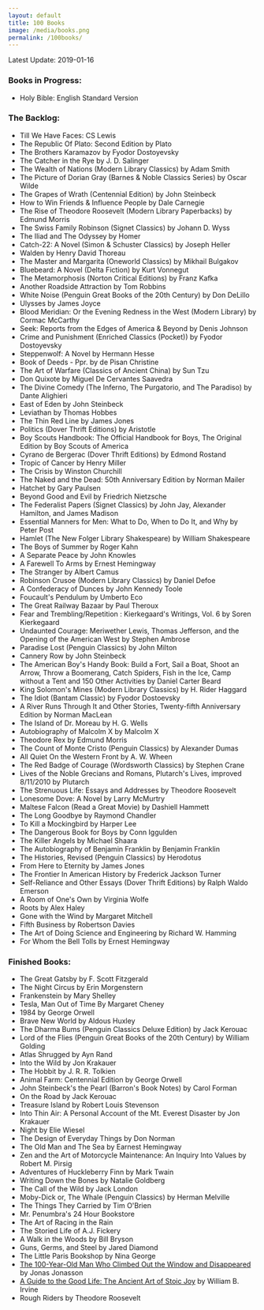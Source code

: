 ```yaml
---
layout: default
title: 100 Books
image: /media/books.png
permalink: /100books/
---
```


Latest Update: 2019-01-16

### Books in Progress:

*  Holy Bible: English Standard Version

### The Backlog:

*  Till We Have Faces: CS Lewis
*  The Republic Of Plato: Second Edition by Plato
*  The Brothers Karamazov by Fyodor Dostoyevsky
*  The Catcher in the Rye by J. D. Salinger
*  The Wealth of Nations (Modern Library Classics) by Adam Smith
*  The Picture of Dorian Gray (Barnes & Noble Classics Series) by Oscar Wilde
*  The Grapes of Wrath (Centennial Edition) by John Steinbeck
*  How to Win Friends & Influence People by Dale Carnegie
*  The Rise of Theodore Roosevelt (Modern Library Paperbacks) by Edmund Morris
*  The Swiss Family Robinson (Signet Classics) by Johann D. Wyss
*  The Iliad and The Odyssey by Homer
*  Catch-22: A Novel (Simon & Schuster Classics) by Joseph Heller
*  Walden by Henry David Thoreau
*  The Master and Margarita (Oneworld Classics) by Mikhail Bulgakov
*  Bluebeard: A Novel (Delta Fiction) by Kurt Vonnegut
*  The Metamorphosis (Norton Critical Editions) by Franz Kafka
*  Another Roadside Attraction by Tom Robbins
*  White Noise (Penguin Great Books of the 20th Century) by Don DeLillo
*  Ulysses by James Joyce
*  Blood Meridian: Or the Evening Redness in the West (Modern Library) by Cormac McCarthy
*  Seek: Reports from the Edges of America & Beyond by Denis Johnson
*  Crime and Punishment (Enriched Classics (Pocket)) by Fyodor Dostoyevsky
*  Steppenwolf: A Novel by Hermann Hesse
*  Book of Deeds - Ppr. by de Pisan Christine
*  The Art of Warfare (Classics of Ancient China) by Sun Tzu
*  Don Quixote by Miguel De Cervantes Saavedra
*  The Divine Comedy (The Inferno, The Purgatorio, and The Paradiso) by Dante Alighieri
*  East of Eden by John Steinbeck
*  Leviathan by Thomas Hobbes
*  The Thin Red Line by James Jones
*  Politics (Dover Thrift Editions) by Aristotle
*  Boy Scouts Handbook: The Official Handbook for Boys, The Original Edition by Boy Scouts of America
*  Cyrano de Bergerac (Dover Thrift Editions) by Edmond Rostand
*  Tropic of Cancer by Henry Miller
*  The Crisis by Winston Churchill
*  The Naked and the Dead: 50th Anniversary Edition by Norman Mailer
*  Hatchet by Gary Paulsen
*  Beyond Good and Evil by Friedrich Nietzsche
*  The Federalist Papers (Signet Classics) by John Jay, Alexander Hamilton, and James Madison
*  Essential Manners for Men: What to Do, When to Do It, and Why by Peter Post
*  Hamlet (The New Folger Library Shakespeare) by William Shakespeare
*  The Boys of Summer by Roger Kahn
*  A Separate Peace by John Knowles
*  A Farewell To Arms by Ernest Hemingway
*  The Stranger by Albert Camus
*  Robinson Crusoe (Modern Library Classics) by Daniel Defoe
*  A Confederacy of Dunces by John Kennedy Toole
*  Foucault's Pendulum by Umberto Eco
*  The Great Railway Bazaar by Paul Theroux
*  Fear and Trembling/Repetition : Kierkegaard's Writings, Vol. 6 by Soren Kierkegaard
*  Undaunted Courage: Meriwether Lewis, Thomas Jefferson, and the Opening of the American West by Stephen Ambrose
*  Paradise Lost (Penguin Classics) by John Milton
*  Cannery Row by John Steinbeck
*  The American Boy's Handy Book: Build a Fort, Sail a Boat, Shoot an Arrow, Throw a Boomerang, Catch Spiders, Fish in the Ice, Camp without a Tent and 150 Other Activities by Daniel Carter Beard
*  King Solomon's Mines (Modern Library Classics) by H. Rider Haggard
*  The Idiot (Bantam Classic) by Fyodor Dostoevsky
*  A River Runs Through It and Other Stories, Twenty-fifth Anniversary Edition by Norman MacLean
*  The Island of Dr. Moreau by H. G. Wells
*  Autobiography of Malcolm X by Malcolm X
*  Theodore Rex by Edmund Morris
*  The Count of Monte Cristo (Penguin Classics) by Alexander Dumas
*  All Quiet On the Western Front by A. W. Wheen
*  The Red Badge of Courage (Wordsworth Classics) by Stephen Crane
*  Lives of the Noble Grecians and Romans, Plutarch's Lives, improved 8/11/2010 by Plutarch
*  The Strenuous Life: Essays and Addresses by Theodore Roosevelt
*  Lonesome Dove: A Novel by Larry McMurtry
*  Maltese Falcon (Read a Great Movie) by Dashiell Hammett
*  The Long Goodbye by Raymond Chandler
*  To Kill a Mockingbird by Harper Lee
*  The Dangerous Book for Boys by Conn Iggulden
*  The Killer Angels by Michael Shaara
*  The Autobiography of Benjamin Franklin by Benjamin Franklin
*  The Histories, Revised (Penguin Classics) by Herodotus
*  From Here to Eternity by James Jones
*  The Frontier In American History by Frederick Jackson Turner
*  Self-Reliance and Other Essays (Dover Thrift Editions) by Ralph Waldo Emerson
*  A Room of One's Own by Virginia Wolfe
*  Roots by Alex Haley
*  Gone with the Wind by Margaret Mitchell 
*  Fifth Business by Robertson Davies
*  The Art of Doing Science and Engineering by Richard W. Hamming
*  For Whom the Bell Tolls by Ernest Hemingway


### Finished Books:

* The Great Gatsby by F. Scott Fitzgerald
* The Night Circus by Erin Morgenstern
* Frankenstein by Mary Shelley
* Tesla, Man Out of Time By Margaret Cheney
* 1984 by George Orwell
* Brave New World by Aldous Huxley
* The Dharma Bums (Penguin Classics Deluxe Edition) by Jack Kerouac
* Lord of the Flies (Penguin Great Books of the 20th Century) by William Golding
* Atlas Shrugged by Ayn Rand
* Into the Wild by Jon Krakauer
* The Hobbit by J. R. R. Tolkien
* Animal Farm: Centennial Edition by George Orwell
* John Steinbeck's the Pearl (Barron's Book Notes) by Carol Forman
* On the Road by Jack Kerouac
* Treasure Island by Robert Louis Stevenson 
* Into Thin Air: A Personal Account of the Mt. Everest Disaster by Jon Krakauer
* Night by Elie Wiesel
* The Design of Everyday Things by Don Norman
* The Old Man and The Sea by Earnest Hemingway
* Zen and the Art of Motorcycle Maintenance: An Inquiry Into Values by Robert M. Pirsig
* Adventures of Huckleberry Finn by Mark Twain
* Writing Down the Bones by Natalie Goldberg
* The Call of the Wild by Jack London
* Moby-Dick or, The Whale (Penguin Classics) by Herman Melville
* The Things They Carried by Tim O'Brien
* Mr. Penumbra's 24 Hour Bookstore
* The Art of Racing in the Rain
* The Storied Life of A.J. Fickery
* A Walk in the Woods by Bill Bryson
* Guns, Germs, and Steel by Jared Diamond
* The Little Paris Bookshop by Nina George 
* [The 100-Year-Old Man Who Climbed Out the Window and Disappeared][1] by Jonas Jonasson
* [A Guide to the Good Life: The Ancient Art of Stoic Joy][2] by William B. Irvine
*  Rough Riders by Theodore Roosevelt


[1]:	https://www.amazon.com/100-Year-Old-Man-Climbed-Window-Disappeared/dp/1401324649
[2]:	https://www.amazon.com/gp/product/0195374614/ref=oh_aui_detailpage_o05_s00?ie=UTF8&psc=1